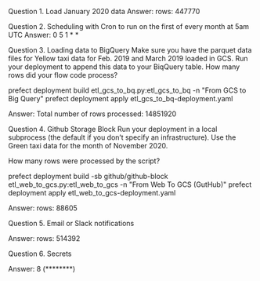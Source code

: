 Question 1. Load January 2020 data
Answer: rows: 447770

Question 2. Scheduling with Cron
to run on the first of every month at 5am UTC
<Min><Hour><Day of the month><Month><Day of the week>
Answer: 0 5 1 * *

Question 3. Loading data to BigQuery
Make sure you have the parquet data files for Yellow taxi data for Feb. 2019 and March 2019 loaded in GCS. Run your deployment to append this data to your BiqQuery table. How many rows did your flow code process?

prefect deployment build etl_gcs_to_bq.py:etl_gcs_to_bq -n "From GCS to Big Query"
prefect deployment apply etl_gcs_to_bq-deployment.yaml

Answer: Total number of rows processed: 14851920

Question 4. Github Storage Block
Run your deployment in a local subprocess (the default if you don’t specify an infrastructure). Use the Green taxi data for the month of November 2020.

How many rows were processed by the script?

prefect deployment build -sb github/github-block etl_web_to_gcs.py:etl_web_to_gcs -n "From Web To GCS (GutHub)"
prefect deployment apply etl_web_to_gcs-deployment.yaml

Answer: rows: 88605

Question 5. Email or Slack notifications

Answer: rows: 514392

Question 6. Secrets

Answer: 8 (********)